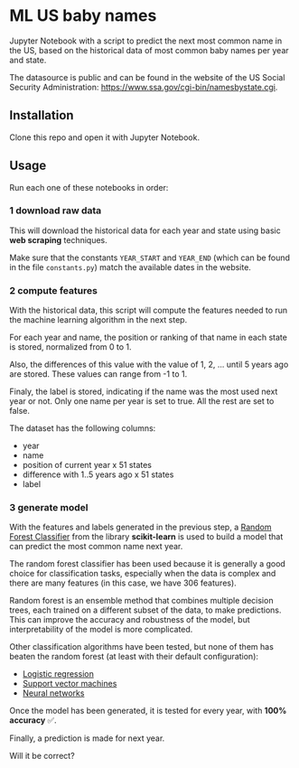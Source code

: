 # ML US baby names

Jupyter Notebook with a script to predict the next most common name in the US,
based on the historical data of most common baby names per year and state.

The datasource is public and can be found in the website of the US Social Security
Administration: <https://www.ssa.gov/cgi-bin/namesbystate.cgi>.

## Installation

Clone this repo and open it with Jupyter Notebook.

## Usage

Run each one of these notebooks in order:

### 1 download raw data

This will download the historical data for each year and state using basic
**web scraping** techniques.

Make sure that the constants `YEAR_START` and `YEAR_END` (which can be found in the
file `constants.py`) match the available dates in the website.

### 2 compute features

With the historical data, this script will compute the features needed to run the machine learning
algorithm in the next step.

For each year and name, the position or ranking of that name in each state is stored,
normalized from 0 to 1.

Also, the differences of this value with the value of 1, 2, ... until 5 years ago are stored.
These values can range from -1 to 1.

Finaly, the label is stored, indicating if the name was the most used next year or not.
Only one name per year is set to true. All the rest are set to false.

The dataset has the following columns:

- year
- name
- position of current year x 51 states
- difference with 1..5 years ago x 51 states
- label

### 3 generate model

With the features and labels generated in the previous step, a
[Random Forest Classifier](https://scikit-learn.org/stable/modules/generated/sklearn.ensemble.RandomForestClassifier.html)
from the library **scikit-learn** is used to build a model that can predict the most common name next year.

The random forest classifier has been used because it is generally a good choice for classification tasks,
especially when the data is complex and there are many features (in this case, we have 306 features).

Random forest is an ensemble method that combines multiple decision trees, each trained on a different
subset of the data, to make predictions. This can improve the accuracy and robustness of the model,
but interpretability of the model is more complicated.

Other classification algorithms have been tested, but none of them has beaten the random forest
(at least with their default configuration):

- [Logistic regression](https://scikit-learn.org/stable/modules/generated/sklearn.linear_model.LogisticRegression.html)
- [Support vector machines](https://scikit-learn.org/stable/modules/generated/sklearn.svm.SVC.html)
- [Neural networks](https://scikit-learn.org/stable/modules/generated/sklearn.neural_network.MLPClassifier.html)

Once the model has been generated, it is tested for every year, with **100% accuracy** ✅.

Finally, a prediction is made for next year.

Will it be correct?
